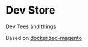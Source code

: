 # Dev Store

Dev Tees and things

Based on [dockerized-magento](https://github.com/andreaskoch/dockerized-magento)
